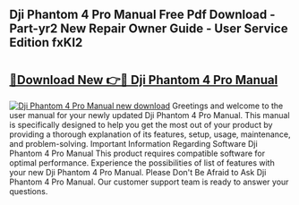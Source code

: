 ## Dji Phantom 4 Pro Manual Free Pdf Download - Part-yr2 New Repair Owner Guide - User Service Edition fxKI2

# <h2><a href="http://cf14335.oget.top/?id=Dji+Phantom+4+Pro+Manual">🔗Download New 👉🔴 Dji Phantom 4 Pro Manual</a></h2>

[![Dji Phantom 4 Pro Manual new download](https://i.imgur.com/5g1atiW.png)](http://cf14335.oget.top/?id=Dji+Phantom+4+Pro+Manual)
Greetings and welcome to the user manual for your newly updated Dji Phantom 4 Pro Manual. This manual is specifically designed to help you get the most out of your product by providing a thorough explanation of its features, setup, usage, maintenance, and problem-solving. Important Information Regarding Software Dji Phantom 4 Pro Manual This product requires compatible software for optimal performance. Experience the possibilities of list of features with your new Dji Phantom 4 Pro Manual. Please Don't Be Afraid to Ask Dji Phantom 4 Pro Manual. Our customer support team is ready to answer your questions.
